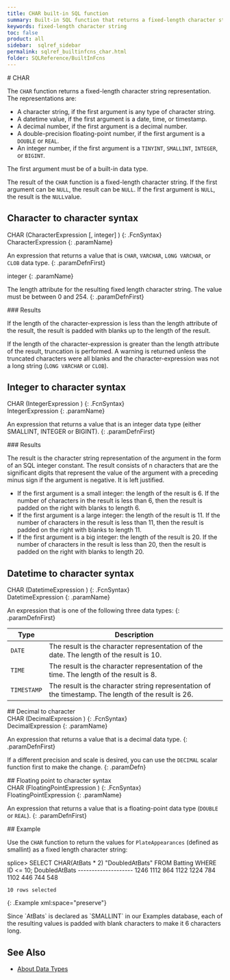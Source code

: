 ```yaml
---
title: CHAR built-in SQL function
summary: Built-in SQL function that returns a fixed-length character string representation.
keywords: fixed-length character string
toc: false
product: all
sidebar:  sqlref_sidebar
permalink: sqlref_builtinfcns_char.html
folder: SQLReference/BuiltInFcns
---
```

<section>
<div class="TopicContent" data-swiftype-index="true" markdown="1">
# CHAR

The `CHAR` function returns a fixed-length character string
representation. The representations are:

* A character string, if the first argument is any type of character
  string.
* A datetime value, if the first argument is a date, time, or timestamp.
* A decimal number, if the first argument is a decimal number.
* A double-precision floating-point number, if the first argument is a
  `DOUBLE` or `REAL`.
* An integer number, if the first argument is a `TINYINT`, `SMALLINT`, `INTEGER`,
  or `BIGINT`.

The first argument must be of a built-in data type.

The result of the `CHAR` function is a fixed-length character string. If
the first argument can be `NULL`, the result can be `NULL`. If the first
argument is `NULL`, the result is the `NULL`value.

## Character to character syntax

<div class="fcnWrapperWide" markdown="1">
    CHAR (CharacterExpression [, integer] )
{: .FcnSyntax}

</div>
<div class="paramList" markdown="1">
CharacterExpression
{: .paramName}

An expression that returns a value that is `CHAR`, `VARCHAR`, `LONG
VARCHAR`, or `CLOB` data type.
{: .paramDefnFirst}

integer
{: .paramName}

The length attribute for the resulting fixed length character string.
The value must be between 0 and 254.
{: .paramDefnFirst}

</div>
### Results

If the length of the character-expression is less than the length
attribute of the result, the result is padded with blanks up to the
length of the result.

If the length of the character-expression is greater than the length
attribute of the result, truncation is performed. A warning is
returned unless the truncated characters were all blanks and the
character-expression was not a long string (`LONG VARCHAR` or `CLOB`).

## Integer to character syntax

<div class="fcnWrapperWide" markdown="1">
    CHAR (IntegerExpression )
{: .FcnSyntax}

</div>
<div class="paramList" markdown="1">
IntegerExpression
{: .paramName}

An expression that returns a value that is an integer data type (either
SMALLINT, INTEGER or BIGINT).
{: .paramDefnFirst}

</div>
### Results

The result is the character string representation of the argument in
the form of an SQL integer constant. The result consists of n
characters that are the significant digits that represent the value of
the argument with a preceding minus sign if the argument is negative.
It is left justified.

* If the first argument is a small integer: the length of the result is 6. If the number of characters in the result is less than 6, then the result is padded on the right with blanks to length 6.
* If the first argument is a large integer: the length of the result is 11. If the number of characters in the result is less than 11, then the result is padded on the right with blanks to length 11.
* If the first argument is a big integer: the length of the result is 20. If the number of characters in the result is less than 20, then the result is padded on the right with blanks to length 20.

## Datetime to character syntax

<div class="fcnWrapperWide" markdown="1">
    CHAR (DatetimeExpression )
{: .FcnSyntax}

</div>
<div class="paramList" markdown="1">
DatetimeExpression
{: .paramName}

An expression that is one of the following three data types:
{: .paramDefnFirst}

<table summary="DateTime expression types">
                    <col />
                    <col />
                    <thead>
                        <tr>
                            <th>Type</th>
                            <th>Description</th>
                        </tr>
                    </thead>
                    <tbody>
                        <tr>
                            <td><code>DATE</code></td>
                            <td>The result is the character representation of the date. The length of the result is 10.</td>
                        </tr>
                        <tr>
                            <td><code>TIME</code></td>
                            <td>The result is the character representation of the time. The	length of the result is 8.</td>
                        </tr>
                        <tr>
                            <td><code>TIMESTAMP</code></td>
                            <td>The result is the character string representation of
					the timestamp. The length of the result is 26.</td>
                        </tr>
                    </tbody>
                </table>
</div>
## Decimal to character

<div class="fcnWrapperWide" markdown="1">
    CHAR (DecimalExpression )
{: .FcnSyntax}

</div>
<div class="paramList" markdown="1">
DecimalExpression
{: .paramName}

An expression that returns a value that is a decimal data type.
{: .paramDefnFirst}

If a different precision and scale is desired, you can use the `DECIMAL`
scalar function first to make the change.
{: .paramDefn}

</div>
## Floating point to character syntax

<div class="fcnWrapperWide" markdown="1">
    CHAR (FloatingPointExpression )
{: .FcnSyntax}

</div>
<div class="paramList" markdown="1">
FloatingPointExpression
{: .paramName}

An expression that returns a value that is a floating-point data type
(`DOUBLE` or `REAL`).
{: .paramDefnFirst}

</div>
## Example

Use the `CHAR` function to return the values for `PlateAppearances`
(defined as smallint) as a fixed length character string:

<div class="preWrapper" markdown="1">
    splice> SELECT CHAR(AtBats * 2) "DoubledAtBats"
      FROM Batting WHERE ID <= 10;
    DoubledAtBats
    --------------------
    1246
    1112
    864
    1122
    1224
    784
    1102
    446
    744
    548

    10 rows selected
{: .Example xml:space="preserve"}

</div>
Since `AtBats` is declared as `SMALLINT` in our Examples database, each
of the resulting values is padded with blank characters to make it 6
characters long.

## See Also

* [About Data Types](sqlref_datatypes_numerictypes.html)

</div>
</section>
